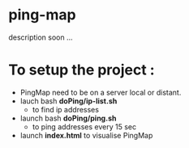 # ping-map

description soon ...

# To setup the project :
* PingMap need to be on a server local or distant.
* lauch bash __doPing/ip-list.sh__
    * to find ip addresses
* launch bash __doPing/ping.sh__
    * to ping addresses every 15 sec
* launch __index.html__ to visualise PingMap
